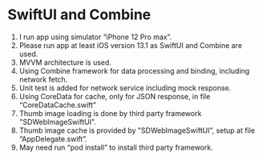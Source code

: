 # SwiftUI and Combine

1. I run app using simulator “iPhone 12 Pro max”.
2. Please run app at least iOS version 13.1 as  SwiftUI and Combine are used.
3. MVVM architecture is used.
4. Using Combine framework for data processing and binding, including network fetch.
5. Unit test is added for network service including mock response.
6. Using CoreData for cache, only for JSON response, in file “CoreDataCache.swift”
7. Thumb image loading is done by third party framework "SDWebImageSwiftUI”.
8. Thumb image cache is provided by "SDWebImageSwiftUI”, setup at file “AppDelegate.swift”.
9. May need run “pod install” to install third party framework.
